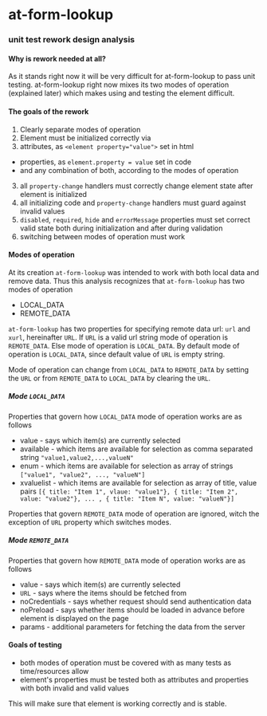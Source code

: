 at-form-lookup
==============
### unit test rework design analysis

#### Why is rework needed at all?
As it stands right now it will be very difficult for at-form-lookup to pass unit testing. at-form-lookup right now mixes its two modes of operation (explained later) which makes using and testing the element difficult.

#### The goals of the rework
1. Clearly separate modes of operation
2. Element must be initialized correctly via
  2. attributes, as `<element property="value">` set in html
  * properties, as `element.property = value` set in code
  * and any combination of both, according to the modes of operation
3. all `property-change` handlers must correctly change element state after element is initialized
4. all initializing code and `property-change` handlers must guard against invalid values
5. `disabled`, `required`, `hide` and `errorMessage` properties must set correct valid state both during initialization and after during validation
6. switching between modes of operation must work

#### Modes of operation
At its creation `at-form-lookup` was intended to work with both local data and remove data. Thus this analysis recognizes that `at-form-lookup` has two modes of operation
  - LOCAL_DATA
  - REMOTE_DATA

`at-form-lookup` has two properties for specifying remote data url: `url` and `xurl`, hereinafter `URL`. If `URL` is a valid url string mode of operation is `REMOTE_DATA`. Else mode of operation is `LOCAL_DATA`. By default mode of operation is `LOCAL_DATA`, since default value of `URL` is empty string.

Mode of operation can change from `LOCAL_DATA` to `REMOTE_DATA` by setting the `URL` or from `REMOTE_DATA` to `LOCAL_DATA` by clearing the `URL`.

##### Mode `LOCAL_DATA`
Properties that govern how `LOCAL_DATA` mode of operation works are as follows
  - value - says which item(s) are currently selected
  - available - which items are available for selection as comma separated string `"value1,value2,...,valueN"`
  - enum - which items are available for selection as array of strings `["value1", "value2", ..., "valueN"]`
  - xvaluelist - which items are available for selection as array of title, value pairs `[{ title: "Item 1", vlaue: "value1"}, { title: "Item 2", value: "value2"}, ... , { title: "Item N", value: "valueN"}]`

Properties that govern `REMOTE_DATA` mode of operation are ignored, witch the exception of `URL` property which switches modes.

##### Mode `REMOTE_DATA`
Properties that govern how `REMOTE_DATA` mode of operation works are as follows
 - value - says which item(s) are currently selected
 - `URL` - says where the items should be fetched from
 - noCredentials - says whether request should send authentication data
 - noPreload - says whether items should be loaded in advance before element is displayed on the page
 - params - additional parameters for fetching the data from the server

#### Goals of testing
  - both modes of operation must be covered with as many tests as time/resources allow
  - element's properties must be tested both as attributes and properties with both invalid and valid values

This will make sure that element is working correctly and is stable.

